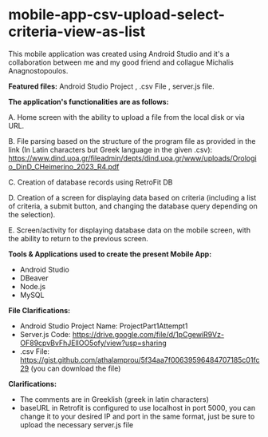 # mobile-app-csv-upload-select-criteria-view-as-list

This mobile application was created using Android Studio and it's a collaboration between me and my good friend and collague Michalis Anagnostopoulos.

**Featured files:** Android Studio Project , .csv File , server.js file.

**The application's functionalities are as follows:**

A. Home screen with the ability to upload a file from the local disk or via URL.

B. File parsing based on the structure of the program file as provided in the link (In Latin characters but Greek language in the given .csv):
https://www.dind.uoa.gr/fileadmin/depts/dind.uoa.gr/www/uploads/Orologio_DinD_CHeimerino_2023_R4.pdf

C. Creation of database records using RetroFit DB

D. Creation of a screen for displaying data based on criteria (including a list of criteria, a submit button, and changing the database query depending on the selection).

E. Screen/activity for displaying database data on the mobile screen, with the ability to return to the previous screen.

**Tools & Applications used to create the present Mobile App:**
- Android Studio
- DBeaver
- Node.js
- MySQL

**File Clarifications:**
- Android Studio Project Name: ProjectPart1Attempt1
- Server.js Code: https://drive.google.com/file/d/1pCgewiR9Vz-OF89cpvBvFhJEllOO5ofy/view?usp=sharing
- .csv File: https://gist.github.com/athalamprou/5f34aa7f00639596484707185c01fc29 (you can download the file)

**Clarifications:**
- The comments are in Greeklish (greek in latin characters)
- baseURL in Retrofit is configured to use localhost in port 5000, you can change it to your desired IP and port in the same format, just be sure to upload the necessary server.js file
